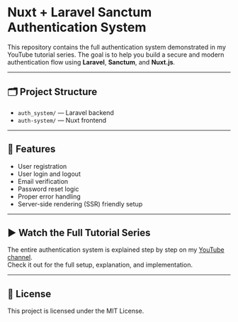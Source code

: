 # Nuxt + Laravel Sanctum Authentication System

This repository contains the full authentication system demonstrated in my YouTube tutorial series. The goal is to help you build a secure and modern authentication flow using **Laravel**, **Sanctum**, and **Nuxt.js**.

---

## 🗂 Project Structure

- `auth_system/` — Laravel backend  
- `auth-system/` — Nuxt frontend

---

## 🚀 Features

- User registration  
- User login and logout  
- Email verification  
- Password reset logic  
- Proper error handling  
- Server-side rendering (SSR) friendly setup  

---

## ▶️ Watch the Full Tutorial Series

The entire authentication system is explained step by step on my [YouTube channel](https://youtube.com/playlist?list=PLuW-t83p3eAMqxcZkdnbNu24lcoZHwcjX&si=uykzlNKzGrhU32n_).  
Check it out for the full setup, explanation, and implementation.

---

## 📜 License

This project is licensed under the MIT License.
